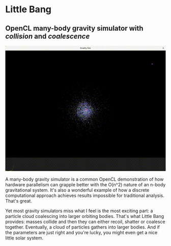 # Little Bang
## OpenCL many-body gravity simulator with *collision* and *coalescence*

![Little Bang](/images/LB1.gif)

A many-body gravity simulator is a common OpenCL demonstration of how hardware parallelism can grapple better with the O(n^2) nature of an n-body gravitational system.  It's also a wonderful example of how a discrete computational approach achieves results impossible for traditional analysis.  That's great.

Yet most gravity simulators miss what I feel is the most exciting part: a particle cloud coalescing into larger orbiting bodies.  That's what Little Bang provides: masses collide and then they can either recoil, shatter or coalesce together.  Eventually, a cloud of particles gathers into larger bodies.  And if the parameters are just right and you're lucky, you might even get a nice little solar system.


